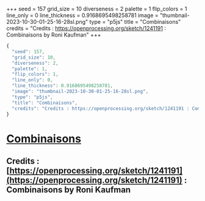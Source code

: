 +++
seed = 157
grid_size = 10
diverseness = 2
palette = 1
flip_colors = 1
line_only = 0
line_thickness = 0.9168695498258781
image = "thumbnail-2023-10-30-01-25-16-28sl.png"
type = "p5js"
title = "Combinaisons"
credits = "Credits : https://openprocessing.org/sketch/1241191 : Combinaisons by Roni Kaufman"
+++




~~~javascript
{
  "seed": 157,
  "grid_size": 10,
  "diverseness": 2,
  "palette": 1,
  "flip_colors": 1,
  "line_only": 0,
  "line_thickness": 0.9168695498258781,
  "image": "thumbnail-2023-10-30-01-25-16-28sl.png",
  "type": "p5js",
  "title": "Combinaisons",
  "credits": "Credits : https://openprocessing.org/sketch/1241191 : Combinaisons by Roni Kaufman"
}
~~~



# [Combinaisons](https://openprocessing.org/sketch/2065396)

## Credits : [https://openprocessing.org/sketch/1241191](https://openprocessing.org/sketch/1241191) : Combinaisons by Roni Kaufman 

